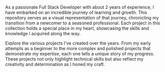 As a passionate Full Stack Developer with about 2 years of experience, I have embarked on an incredible journey of learning and growth. This repository serves as a visual representation of that journey, chronicling my transition from a newcomer to a seasoned professional. Each project in this collection holds a special place in my heart, showcasing the skills and knowledge I acquired along the way.

Explore the various projects I've created over the years. From my early attempts as a beginner to the more complex and polished projects that demonstrate my expertise, each one tells a unique story of my progress. These projects not only highlight technical skills but also reflect my creativity and determination as I honed my craft.